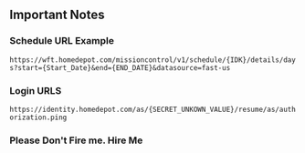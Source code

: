 

## Important Notes

### Schedule URL Example
`https://wft.homedepot.com/missioncontrol/v1/schedule/{IDK}/details/days?start={Start_Date}&end={END_DATE}&datasource=fast-us`
### Login URLS
`https://identity.homedepot.com/as/{SECRET_UNKOWN_VALUE}/resume/as/authorization.ping`


### Please Don't Fire me. Hire Me
